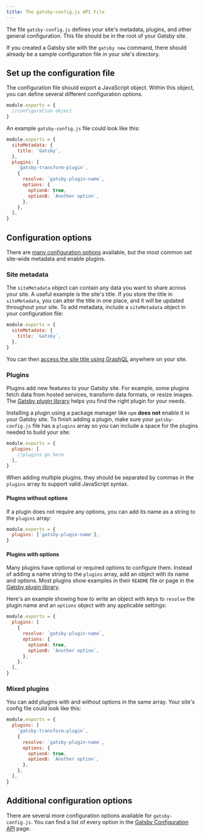 ```yaml
---
title: The gatsby-config.js API File
---
```


The file `gatsby-config.js` defines your site's metadata, plugins, and other general configuration. This file should be in the root of your Gatsby site.

If you created a Gatsby site with the `gatsby new` command, there should already be a sample configuration file in your site's directory.

## Set up the configuration file

The configuration file should export a JavaScript object. Within this object, you can define several different configuration options.

```javascript:title=gatsby-config.js
module.exports = {
  //configuration object
}
```

An example `gatsby-config.js` file could look like this:

```javascript:title=gatsby-config.js
module.exports = {
  siteMetadata: {
    title: `Gatsby`,
  },
  plugins: [
    `gatsby-transform-plugin`,
    {
      resolve: `gatsby-plugin-name`,
      options: {
        optionA: true,
        optionB: `Another option`,
      },
    },
  ],
}
```

## Configuration options

There are [many configuration options](/docs/gatsby-config) available, but the most common set site-wide metadata and enable plugins.

### Site metadata

The `siteMetadata` object can contain any data you want to share across your site. A useful example is the site's title. If you store the title in `siteMetadata`, you can alter the title in one place, and it will be updated throughout your site. To add metadata, include a `siteMetadata` object in your configuration file:

```javascript:title=gatsby-config.js
module.exports = {
  siteMetadata: {
    title: `Gatsby`,
  },
}
```

You can then [access the site title using GraphQL](/tutorial/part-four/#your-first-graphql-query) anywhere on your site.

### Plugins

Plugins add new features to your Gatsby site. For example, some plugins fetch data from hosted services, transform data formats, or resize images. The [Gatsby plugin library](/plugins) helps you find the right plugin for your needs.

Installing a plugin using a package manager like `npm` **does not** enable it in your Gatsby site. To finish adding a plugin, make sure your `gatsby-config.js` file has a `plugins` array so you can include a space for the plugins needed to build your site:

```javascript:title=gatsby-config.js
module.exports = {
  plugins: [
    //plugins go here
  ],
}
```

When adding multiple plugins, they should be separated by commas in the `plugins` array to support valid JavaScript syntax.

#### Plugins without options

If a plugin does not require any options, you can add its name as a string to the `plugins` array:

```javascript:title=gatsby-config.js
module.exports = {
  plugins: [`gatsby-plugin-name`],
}
```

#### Plugins with options

Many plugins have optional or required options to configure them. Instead of adding a name string to the `plugins` array, add an object with its name and options. Most plugins show examples in their `README` file or page in the [Gatsby plugin library](/plugins).

Here's an example showing how to write an object with keys to `resolve` the plugin name and an `options` object with any applicable settings:

```javascript:title=gatsby-config.js
module.exports = {
  plugins: [
    {
      resolve: `gatsby-plugin-name`,
      options: {
        optionA: true,
        optionB: `Another option`,
      },
    },
  ],
}
```

### Mixed plugins

You can add plugins with and without options in the same array. Your site's config file could look like this:

```javascript:title=gatsby-config.js
module.exports = {
  plugins: [
    `gatsby-transform-plugin`,
    {
      resolve: `gatsby-plugin-name`,
      options: {
        optionA: true,
        optionB: `Another option`,
      },
    },
  ],
}
```

## Additional configuration options

There are several more configuration options available for `gatsby-config.js`. You can find a list of every option in the [Gatsby Configuration API](/docs/gatsby-config/) page.
